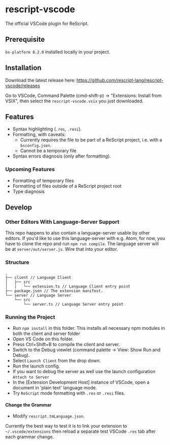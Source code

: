 # rescript-vscode

The official VSCode plugin for ReScript.

## Prerequisite

`bs-platform 8.2.0` installed locally in your project.

## Installation

Download the latest release here: https://github.com/rescript-lang/rescript-vscode/releases

Go to VSCode, Command Palette (cmd-shift-p) -> "Extensions: Install from VSIX", then select the `rescript-vscode.vsix` you just downloaded.

## Features

- Syntax highlighting (`.res`, `.resi`).
- Formatting, with caveats:
    - Currently requires the file to be part of a ReScript project, i.e. with a `bsconfig.json`.
    - Cannot be a temporary file
- Syntax errors diagnosis (only after formatting).

### Upcoming Features
- Formatting of temporary files
- Formatting of files outside of a ReScript project root
- Type diagnosis

## Develop

### Other Editors With Language-Server Support
This repo happens to also contain a language-server usable by other editors. If you'd like to use this language-server with e.g. Atom, for now, you have to clone the repo and run `npm run compile`. The language server will be at `server/out/server.js`. Wire that into your editor.

### Structure

```
.
├── client // Language Client
│   ├── src
│   │   └── extension.ts // Language Client entry point
├── package.json // The extension manifest.
└── server // Language Server
    └── src
        └── server.ts // Language Server entry point
```

### Running the Project

- Run `npm install` in this folder. This installs all necessary npm modules in both the client and server folder
- Open VS Code on this folder.
- Press Ctrl+Shift+B to compile the client and server.
- Switch to the Debug viewlet (command palette -> View: Show Run and Debug).
- Select `Launch Client` from the drop down.
- Run the launch config.
- If you want to debug the server as well use the launch configuration `Attach to Server`
- In the [Extension Development Host] instance of VSCode, open a document in 'plain text' language mode.
- Try `ReScript` mode formatting with `.res` or `.resi` files.

#### Change the Grammar

- Modify `rescript.tmLanguage.json`.

Currently the best way to test it is to link your extension to `~/.vscode/extensions` then reload a separate test VSCode `.res` tab after each grammar change.
